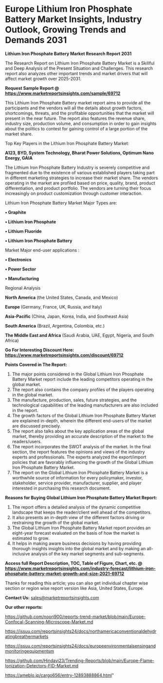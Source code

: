 # Europe Lithium Iron Phosphate Battery Market Insights, Industry Outlook, Growing Trends and Demands 2031

<strong>Lithium Iron Phosphate Battery Market Research Report 2031</strong>

The Research Report on Lithium Iron Phosphate Battery Market is a Skillful and Deep Analysis of the Present Situation and Challenges. This research report also analyzes other important trends and market drivers that will affect market growth over 2025-2031.

<strong>Request Sample Report @ <a href=https://www.marketreportsinsights.com/sample/69712>https://www.marketreportsinsights.com/sample/69712</a></strong>

This Lithium Iron Phosphate Battery market report aims to provide all the participants and the vendors will all the details about growth factors, shortcomings, threats, and the profitable opportunities that the market will present in the near future. The report also features the revenue share, industry size, production volume, and consumption in order to gain insights about the politics to contest for gaining control of a large portion of the market share.

Top Key Players in the Lithium Iron Phosphate Battery Market:

<strong>A123, BYD, System Technology, Bharat Power Solutions, Optimum Nano Energy, GAIA</strong>

The Lithium Iron Phosphate Battery Industry is severely competitive and fragmented due to the existence of various established players taking part in different marketing strategies to increase their market share. The vendors operating in the market are profiled based on price, quality, brand, product differentiation, and product portfolio. The vendors are turning their focus increasingly on product customization through customer interaction.

Lithium Iron Phosphate Battery Market Major Types are:

<strong>• Graphite

• Lithium Iron Phosphate

• Lithium Fluoride

• Lithium Iron Phosphate Battery</strong>

Market Major end-user applications :

<strong>• Electronics

• Power Sector

• Manufacturing</strong>

Regional Analysis

</u><strong><b>North America</b></strong> (the United States, Canada, and Mexico)

<strong><b>Europe </b></strong>(Germany, France, UK, Russia, and Italy)

<strong><b>Asia-Pacific</b></strong> (China, Japan, Korea, India, and Southeast Asia)

<strong><b>South America</b></strong> (Brazil, Argentina, Colombia, etc.)

<strong><b>The Middle East and Africa</b></strong> (Saudi Arabia, UAE, Egypt, Nigeria, and South Africa)

<strong>Go For Interesting Discount Here: <a href=https://www.marketreportsinsights.com/discount/69712>https://www.marketreportsinsights.com/discount/69712</a></strong>

<strong>Points Covered in The Report:</strong>
<ol>
  <li>The major points considered in the Global Lithium Iron Phosphate Battery Market report include the leading competitors operating in the global market.</li>
  <li>The report also contains the company profiles of the players operating in the global market.</li>
  <li>The manufacture, production, sales, future strategies, and the technological capabilities of the leading manufacturers are also included in the report.</li>
  <li>The growth factors of the Global Lithium Iron Phosphate Battery Market are explained in-depth, wherein the different end-users of the market are discussed precisely.</li>
  <li>The report also talks about the key application areas of the global market, thereby providing an accurate description of the market to the readers/users.</li>
  <li>The report incorporates the SWOT analysis of the market. In the final section, the report features the opinions and views of the industry experts and professionals. The experts analyzed the export/import policies that are favorably influencing the growth of the Global Lithium Iron Phosphate Battery Market.</li>
  <li>The report on the Global Lithium Iron Phosphate Battery Market is a worthwhile source of information for every policymaker, investor, stakeholder, service provider, manufacturer, supplier, and player interested in purchasing this research document.</li>
</ol>
<strong>Reasons for Buying Global Lithium Iron Phosphate Battery Market Report:</strong>

<ol>
  <li>The report offers a detailed analysis of the dynamic competitive landscape that keeps the reader/client well ahead of the competitors.</li>
  <li>It also presents an in-depth view of the different factors driving or restraining the growth of the global market.</li>
  <li>The Global Lithium Iron Phosphate Battery Market report provides an eight-year forecast evaluated on the basis of how the market is estimated to grow.</li>
  <li>It helps in making aware business decisions by having providing thorough insights insights into the global market and by making an all-inclusive analysis of the key market segments and sub-segments.</li>
</ol>
<strong>Access full Report Description, TOC, Table of Figure, Chart, etc. @ <a href=https://www.marketreportsinsights.com/industry-forecast/lithium-iron-phosphate-battery-market-growth-and-size-2021-69712>https://www.marketreportsinsights.com/industry-forecast/lithium-iron-phosphate-battery-market-growth-and-size-2021-69712</a></strong>


Thanks for reading this article; you can also get individual chapter wise section or region wise report version like Asia, United States, Europe.

<strong>Contact Us:</strong>
sales@marketreportsinsights.com

<strong>Our other reports:</strong>

<a href=https://github.com/noori900/reports-trend-market/blob/main/Europe-Confocal-Scanning-Microscope-Market.md>https://github.com/noori900/reports-trend-market/blob/main/Europe-Confocal-Scanning-Microscope-Market.md</a>

<a href=https://issuu.com/reportsinsights24/docs/northamericaconventionaldehydratingbreathermarkets>https://issuu.com/reportsinsights24/docs/northamericaconventionaldehydratingbreathermarkets</a>

<a href=https://issuu.com/reportsinsights24/docs/europeenvironmentalsensingandmonitoringequipmentsm>https://issuu.com/reportsinsights24/docs/europeenvironmentalsensingandmonitoringequipmentsm</a>

<a href=https://github.com/Hindavi23/Trending-Reports/blob/main/Europe-Flame-Ionization-Detectors-FID-Market.md>https://github.com/Hindavi23/Trending-Reports/blob/main/Europe-Flame-Ionization-Detectors-FID-Market.md</a>

<a href=https://ameblo.jp/cargo656/entry-12893888864.html>https://ameblo.jp/cargo656/entry-12893888864.html</a>"
